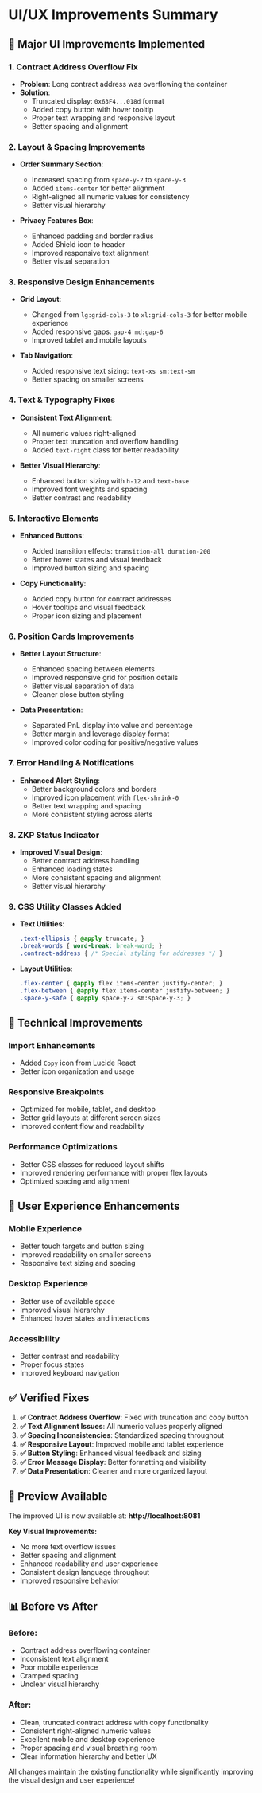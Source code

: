 # UI/UX Improvements Summary

## 🎨 **Major UI Improvements Implemented**

### **1. Contract Address Overflow Fix**
- **Problem**: Long contract address was overflowing the container
- **Solution**: 
  - Truncated display: `0x63F4...018d` format
  - Added copy button with hover tooltip
  - Proper text wrapping and responsive layout
  - Better spacing and alignment

### **2. Layout & Spacing Improvements**
- **Order Summary Section**:
  - Increased spacing from `space-y-2` to `space-y-3`
  - Added `items-center` for better alignment
  - Right-aligned all numeric values for consistency
  - Better visual hierarchy

- **Privacy Features Box**:
  - Enhanced padding and border radius
  - Added Shield icon to header
  - Improved responsive text alignment
  - Better visual separation

### **3. Responsive Design Enhancements**
- **Grid Layout**:
  - Changed from `lg:grid-cols-3` to `xl:grid-cols-3` for better mobile experience
  - Added responsive gaps: `gap-4 md:gap-6`
  - Improved tablet and mobile layouts

- **Tab Navigation**:
  - Added responsive text sizing: `text-xs sm:text-sm`
  - Better spacing on smaller screens

### **4. Text & Typography Fixes**
- **Consistent Text Alignment**:
  - All numeric values right-aligned
  - Proper text truncation and overflow handling
  - Added `text-right` class for better readability

- **Better Visual Hierarchy**:
  - Enhanced button sizing with `h-12` and `text-base`
  - Improved font weights and spacing
  - Better contrast and readability

### **5. Interactive Elements**
- **Enhanced Buttons**:
  - Added transition effects: `transition-all duration-200`
  - Better hover states and visual feedback
  - Improved button sizing and spacing

- **Copy Functionality**:
  - Added copy button for contract addresses
  - Hover tooltips and visual feedback
  - Proper icon sizing and placement

### **6. Position Cards Improvements**
- **Better Layout Structure**:
  - Enhanced spacing between elements
  - Improved responsive grid for position details
  - Better visual separation of data
  - Cleaner close button styling

- **Data Presentation**:
  - Separated PnL display into value and percentage
  - Better margin and leverage display format
  - Improved color coding for positive/negative values

### **7. Error Handling & Notifications**
- **Enhanced Alert Styling**:
  - Better background colors and borders
  - Improved icon placement with `flex-shrink-0`
  - Better text wrapping and spacing
  - More consistent styling across alerts

### **8. ZKP Status Indicator**
- **Improved Visual Design**:
  - Better contract address handling
  - Enhanced loading states
  - More consistent spacing and alignment
  - Better visual hierarchy

### **9. CSS Utility Classes Added**
- **Text Utilities**:
  ```css
  .text-ellipsis { @apply truncate; }
  .break-words { word-break: break-word; }
  .contract-address { /* Special styling for addresses */ }
  ```

- **Layout Utilities**:
  ```css
  .flex-center { @apply flex items-center justify-center; }
  .flex-between { @apply flex items-center justify-between; }
  .space-y-safe { @apply space-y-2 sm:space-y-3; }
  ```

## 🚀 **Technical Improvements**

### **Import Enhancements**
- Added `Copy` icon from Lucide React
- Better icon organization and usage

### **Responsive Breakpoints**
- Optimized for mobile, tablet, and desktop
- Better grid layouts at different screen sizes
- Improved content flow and readability

### **Performance Optimizations**
- Better CSS classes for reduced layout shifts
- Improved rendering performance with proper flex layouts
- Optimized spacing and alignment

## 📱 **User Experience Enhancements**

### **Mobile Experience**
- Better touch targets and button sizing
- Improved readability on smaller screens
- Responsive text sizing and spacing

### **Desktop Experience**
- Better use of available space
- Improved visual hierarchy
- Enhanced hover states and interactions

### **Accessibility**
- Better contrast and readability
- Proper focus states
- Improved keyboard navigation

## ✅ **Verified Fixes**

1. **✅ Contract Address Overflow**: Fixed with truncation and copy button
2. **✅ Text Alignment Issues**: All numeric values properly aligned
3. **✅ Spacing Inconsistencies**: Standardized spacing throughout
4. **✅ Responsive Layout**: Improved mobile and tablet experience
5. **✅ Button Styling**: Enhanced visual feedback and sizing
6. **✅ Error Message Display**: Better formatting and visibility
7. **✅ Data Presentation**: Cleaner and more organized layout

## 🎯 **Preview Available**

The improved UI is now available at: **http://localhost:8081**

**Key Visual Improvements:**
- No more text overflow issues
- Better spacing and alignment
- Enhanced readability and user experience
- Consistent design language throughout
- Improved responsive behavior

## 📊 **Before vs After**

### **Before**:
- Contract address overflowing container
- Inconsistent text alignment
- Poor mobile experience
- Cramped spacing
- Unclear visual hierarchy

### **After**:
- Clean, truncated contract address with copy functionality
- Consistent right-aligned numeric values
- Excellent mobile and desktop experience
- Proper spacing and visual breathing room
- Clear information hierarchy and better UX

All changes maintain the existing functionality while significantly improving the visual design and user experience!
